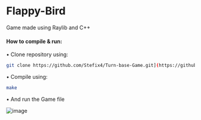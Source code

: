 # Flappy-Bird
Game made using Raylib and C++

#### **How to compile & run:**

• Clone repository using:
```bash
git clone https://github.com/Stefix4/Turn-base-Game.git](https://github.com/Stefix4/Flappy-Bird.git
```
• Compile using:
```bash
make
```
• And run the Game file

![image](https://github.com/Stefix4/Turn-base-Game/assets/94927709/df2e3525-7f3c-45f3-bdca-a3c2333ead51)
